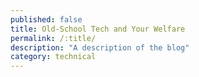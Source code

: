 ```yaml
---
published: false
title: Old-School Tech and Your Welfare
permalink: /:title/
description: "A description of the blog"
category: technical
---
```


<!-- In this blog
 1. Old-school technology is good
    1. A lot of thought into them
        1. marketing reasons (the world needed convincing)
            - but now they could lower the quality to accommodate higher quantity
        2. lack of tooling meant each part required more thought
            - but now that the parts and how to make them are figured out a lot of reuse happen and manufacturers could think "not our problem"
            - makes things faster to make
    2. Now though we have accepted some old tech are good, they are offered at higher prices

    3. Old Software tech
        1. Email
        2. RSS

2. Your Welfare
 -->

